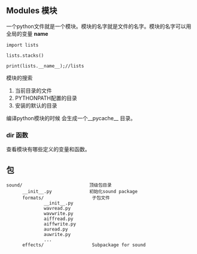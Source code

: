 ## Modules 模块


一个python文件就是一个模块。模块的名字就是文件的名字。模块的名字可以用全局的变量 __name__

    import lists

    lists.stacks()
    
    print(lists.__name__);//lists
    
模块的搜索

1. 当前目录的文件
2. PYTHONPATH配置的目录
3. 安装的默认的目录

编译python模块的时候 会生成一个__pycache__ 目录。

### dir 函数

查看模块有哪些定义的变量和函数。


## 包


    sound/                         顶级包目录
          __init__.py              初始化sound package
          formats/                  子包文件 
                  __init__.py
                  wavread.py
                  wavwrite.py
                  aiffread.py
                  aiffwrite.py
                  auread.py
                  auwrite.py
                  ...
          effects/                  Subpackage for sound 